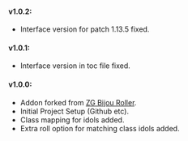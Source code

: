 #### v1.0.2:

* Interface version for patch 1.13.5 fixed.

#### v1.0.1:

* Interface version in toc file fixed.

#### v1.0.0:

* Addon forked from [ZG Bijou Roller](https://www.curseforge.com/wow/addons/zg-bijou-roller).
* Initial Project Setup (Github etc).
* Class mapping for idols added.
* Extra roll option for matching class idols added.